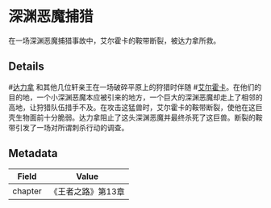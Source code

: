 # 深渊恶魔捕猎
在一场深渊恶魔捕猎事故中，艾尔霍卡的鞍带断裂，被达力拿所救。

## Details
#[达力拿](characters/dalinar) 和其他几位轩亲王在一场破碎平原上的狩猎时伴随 #[艾尔霍卡](characters/elhokar)。在他们的目的地，一个小深渊恶魔本应被引来的地方，一个巨大的深渊恶魔却走上了相邻的高地，让狩猎队伍措手不及。在攻击这猛兽时，艾尔霍卡的鞍带断裂，使他在这巨壳生物面前十分脆弱。达力拿阻止了这头深渊恶魔并最终杀死了这巨兽。断裂的鞍带引发了一场对所谓刺杀行动的调查。

## Metadata
| Field | Value |
| ----- | ----- |
| chapter | 《王者之路》第13章|
